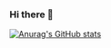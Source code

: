 ### Hi there 👋

[![Anurag's GitHub stats](https://github-readme-stats.vercel.app/api?username=thremulant)](https://github.com/anuraghazra/github-readme-stats)
<!--
**Thremulant/Thremulant** is a ✨ _special_ ✨ repository because its `README.md` (this file) appears on your GitHub profile.

Here are some ideas to get you started:

- 🔭 I’m currently working on ...
- 🌱 I’m currently learning ...
- 👯 I’m looking to collaborate on ...
- 🤔 I’m looking for help with ...
- 💬 Ask me about ...
- 📫 How to reach me: ...
- 😄 Pronouns: ...
- ⚡ Fun fact: ...
-->
